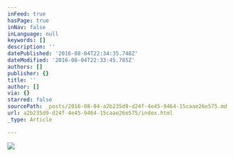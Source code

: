 ```yaml
---
inFeed: true
hasPage: true
inNav: false
inLanguage: null
keywords: []
description: ''
datePublished: '2016-08-04T22:34:35.748Z'
dateModified: '2016-08-04T22:33:45.785Z'
authors: []
publisher: {}
title: ''
author: []
via: {}
starred: false
sourcePath: _posts/2016-08-04-a2b235d9-d24f-4e45-9464-15caae26e575.md
url: a2b235d9-d24f-4e45-9464-15caae26e575/index.html
_type: Article

---
```

![](https://the-grid-user-content.s3-us-west-2.amazonaws.com/e86b107e-c3f1-4360-aee2-6a128d3dd5fd.jpg)